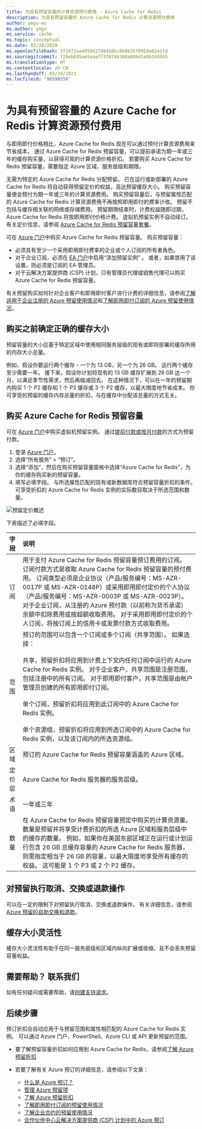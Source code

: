 ```yaml
---
title: 为具有预留容量的计算资源预付费用 - Azure Cache for Redis
description: 为具有预留容量的 Azure Cache for Redis 计算资源预付费用
author: yegu-ms
ms.author: yegu
ms.service: cache
ms.topic: conceptual
ms.date: 02/20/2020
ms.openlocfilehash: 2f3472aa495042749410bc0b9635f0924a02e1fd
ms.sourcegitcommit: f28ebb95ae9aaaff3f87d8388a09b41e0b3445b5
ms.translationtype: HT
ms.contentlocale: zh-CN
ms.lasthandoff: 03/29/2021
ms.locfileid: "98598550"
---
```

# <a name="prepay-for-azure-cache-for-redis-compute-resources-with-reserved-capacity"></a>为具有预留容量的 Azure Cache for Redis 计算资源预付费用

与即用即付价格相比，Azure Cache for Redis 现在可以通过预付计算资源费用来节省成本。 通过 Azure Cache for Redis 预留容量，可以提前承诺为期一年或三年的缓存购买量，以获得可观的计算资源价格折扣。 若要购买 Azure Cache for Redis 预留容量，需要指定 Azure 区域、服务层级和期限。

无需为特定的 Azure Cache for Redis 分配预留。 已在运行或新部署的 Azure Cache for Redis 将自动获得预留定价的权益，高达预留缓存大小。 购买预留容量便会预付为期一年或三年的计算资源费用。 购买预留容量后，与预留属性匹配的 Azure Cache for Redis 计算资源费用不再按照即用即付的费率计收。 预留不包括与缓存相关联的网络或存储费用。 预留期限结束时，计费权益随即过期，Azure Cache for Redis 将按即用即付价格计费。 虚拟机预留实例不自动续订。 有关定价信息，请参阅 [Azure Cache for Redis 预留容量套餐](https://azure.microsoft.com/pricing/details/cache)。

可在 [Azure 门户](https://portal.azure.com/)中购买 Azure Cache for Redis 预留容量。 购买预留容量：

* 必须具有至少一个采用即用即付费率的企业或个人订阅的所有者角色。
* 对于企业订阅，必须在 [EA 门户](https://ea.azure.com/)中启用“添加预留实例”  。 或者，如果禁用了该设置，则必须是订阅的 EA 管理员。
* 对于云解决方案提供商 (CSP) 计划，只有管理员代理或销售代理可以购买 Azure Cache for Redis 预留容量。

有关预留购买如何针对企业客户和即用即付客户进行计费的详细信息，请参阅[了解适用于企业注册的 Azure 预留使用情况](../cost-management-billing/reservations/understand-reserved-instance-usage-ea.md)和[了解即用即付订阅的 Azure 预留使用情况](../cost-management-billing/reservations/understand-reserved-instance-usage.md)。


## <a name="determine-the-right-cache-size-before-purchase"></a>购买之前确定正确的缓存大小

预留容量的大小应基于特定区域中使用相同服务层级的现有或即将部署的缓存所用的内存大小总量。

例如，假设你要运行两个缓存 - 一个为 13 GB，另一个为 26 GB。 运行两个缓存至少需要一年。 接下来，假设你计划将现有的 13 GB 缓存扩展到 26 GB 达一个月，以满足季节性需求，然后再缩减回去。 在这种情况下，可以在一年的预留期内购买 1 个 P2 缓存和 1 个 P3 缓存或 3 个 P2 缓存，以最大限度地节省成本。 你可享受的预留的缓存内存总量的折扣，与在缓存中分配该总量的方式无关。


## <a name="buy-azure-cache-for-redis-reserved-capacity"></a>购买 Azure Cache for Redis 预留容量

可在 [Azure 门户](https://portal.azure.com/#blade/Microsoft_Azure_Reservations/CreateBlade/)中购买虚拟机预留实例。 通过[提前付款或按月付款](../cost-management-billing/reservations/prepare-buy-reservation.md)的方式为预留付款。

1. 登录 [Azure 门户](https://portal.azure.com/)。
2. 选择“所有服务” > “预订”。
3. 选择“添加”，然后在购买预留容量窗格中选择“Azure Cache for Redis”，为你的缓存购买新的预留容量。 
4. 填写必填字段。 与所选属性匹配的现有或新数据库符合预留容量折扣的条件。 可享受折扣的 Azure Cache for Redis 实例的实际数目取决于所选范围和数量。


![预留定价概述](media/cache-reserved-pricing/cache-reserved-price.png)


下表描述了必填字段。

| 字段 | 说明 |
| :------------ | :------- |
| 订阅   | 用于支付 Azure Cache for Redis 预留容量预订费用的订阅。 订阅付款方式是收取 Azure Cache for Redis 预留容量的预付费用。 订阅类型必须是企业协议（产品/服务编号：MS-AZR-0017P 或 MS-AZR-0148P）或采用即用即付定价的个人协议（产品/服务编号：MS-AZR-0003P 或 MS-AZR-0023P）。 对于企业订阅，从注册的 Azure 预付款（以前称为货币承诺）余额中扣除费用或按超额收取费用。 对于采用即用即付定价的个人订阅，将按订阅上的信用卡或发票付款方式收取费用。
| 范围 | 预订的范围可以包含一个订阅或多个订阅（共享范围）。 如果选择： </br></br> 共享，预留折扣将应用到计费上下文内任何订阅中运行的 Azure Cache for Redis 实例。 对于企业客户，共享范围是注册范围，包括注册中的所有订阅。 对于即用即付客户，共享范围是由帐户管理员创建的所有即用即付订阅。</br></br> 单个订阅，预留折扣将应用到此订阅中的 Azure Cache for Redis 实例。 </br></br> 单个资源组，预留折扣将应用到所选订阅中的 Azure Cache for Redis 实例，以及该订阅内的所选资源组。
| 区域 | 预订的 Azure Cache for Redis 预留容量涵盖的 Azure 区域。
| 定价层 | Azure Cache for Redis 服务器的服务层级。
| 术语 | 一年或三年
| 数量 | 在 Azure Cache for Redis 预留容量预定中购买的计算资源量。 数量是预留并将享受计费折扣的所选 Azure 区域和服务层级中的缓存的数量。 例如，如果你在美国东部区域正在运行或计划运行包含 26 GB 总缓存容量的 Azure Cache for Redis 服务器，则需指定相当于 26 GB 的容量，以最大限度地享受所有缓存的权益。 这可能是 1 个 P3 或 2 个 P2 缓存。

## <a name="cancel-exchange-or-refund-reservations"></a>对预留执行取消、交换或退款操作

可以在一定的限制下对预留执行取消、交换或退款操作。 有关详细信息，请参阅 [Azure 预留的自助交换和退款](../cost-management-billing/reservations/exchange-and-refund-azure-reservations.md)。

## <a name="cache-size-flexibility"></a>缓存大小灵活性

缓存大小灵活性有助于在同一服务层级和区域内纵向扩展或收缩，且不会丢失预留容量权益。

## <a name="need-help-contact-us"></a>需要帮助？ 联系我们

如有任何疑问或需要帮助，请[创建支持请求](https://portal.azure.com/#blade/Microsoft_Azure_Support/HelpAndSupportBlade/newsupportrequest)。

## <a name="next-steps"></a>后续步骤

预订折扣会自动应用于与预留范围和属性相匹配的 Azure Cache for Redis 实例。 可以通过 Azure 门户、PowerShell、Azure CLI 或 API 更新预留的范围。

*  要了解预留容量折扣如何应用到 Azure Cache for Redis，请参阅[了解 Azure 预留折扣](../cost-management-billing/reservations/understand-azure-cache-for-redis-reservation-charges.md)

* 若要了解有关 Azure 预订的详细信息，请参阅以下文章：

    * [什么是 Azure 预订？](../cost-management-billing/reservations/save-compute-costs-reservations.md)
    * [管理 Azure 预留项](../cost-management-billing/reservations/manage-reserved-vm-instance.md)
    * [了解 Azure 预留折扣](../cost-management-billing/reservations/understand-reservation-charges.md)
    * [了解即用即付订阅的预留使用情况](../cost-management-billing/reservations/understand-reservation-charges-mysql.md)
    * [了解企业合约的预留使用情况](../cost-management-billing/reservations/understand-reserved-instance-usage-ea.md)
    * [合作伙伴中心云解决方案提供商 (CSP) 计划中的 Azure 预订](/partner-center/azure-reservations)